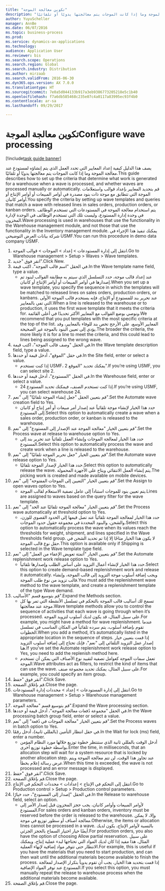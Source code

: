 ```yaml
--- 
title: "تكوين معالجة الموجة"
description: "يصف هذا الدليل كيفية إعداد المعايير التي تحدد العمل الذي يتم إنشاؤه لمستودع عند معالجة الموجة وما إذا كانت الموجات يتم معالجتها يدويًا أو تلقائيًا."
author: YuyuScheller
manager: AnnBe
ms.date: 06/07/2016
ms.topic: business-process
ms.prod: 
ms.service: dynamics-ax-applications
ms.technology: 
audience: Application User
ms.reviewer: bis
ms.search.scope: Operations
ms.search.region: Global
ms.search.industry: Distribution
ms.author: mirzaab
ms.search.validFrom: 2016-06-30
ms.dyn365.ops.version: AX 7.0.0
ms.translationtype: HT
ms.sourcegitcommit: 7e0a5d044133b917a3eb9386773205218e5c1b40
ms.openlocfilehash: f7a6db585468c235e07c4a0117a83995ec93f4b0
ms.contentlocale: ar-sa
ms.lasthandoff: 09/29/2017

---
```

# <a name="configure-wave-processing"></a><span data-ttu-id="61824-103">تكوين معالجة الموجة</span><span class="sxs-lookup"><span data-stu-id="61824-103">Configure wave processing</span></span>

[!include[task guide banner](../../includes/task-guide-banner.md)]

<span data-ttu-id="61824-104">يصف هذا الدليل كيفية إعداد المعايير التي تحدد العمل الذي يتم إنشاؤه لمستودع عند معالجة الموجة وما إذا كانت الموجات يتم معالجتها يدويًا أو تلقائيًا.</span><span class="sxs-lookup"><span data-stu-id="61824-104">This guide describes how to set up the criteria that determine what work is generated for a warehouse when a wave is processed, and whether waves are processed manually or automatically.</span></span> <span data-ttu-id="61824-105">قم بتحديد المعايير بإعداد قوالب واستعلامات الموجة التي تتطابق مع موجة ذات بنود مصدرة في أوامر المبيعات أو أوامر الإنتاج أو أوامر كانبان.</span><span class="sxs-lookup"><span data-stu-id="61824-105">You specify the criteria by setting up wave templates and queries that match a wave with released lines in sales orders, production orders, or kanban orders.</span></span> <span data-ttu-id="61824-106">يتم استخدام معالجة الموجة في المستودعات التي تستخدم الوظائف في وحدة إدارة المستودع، وليست تلك التي تستخدم الوظائف في الوحدة لإدارة المخزون.</span><span class="sxs-lookup"><span data-stu-id="61824-106">Wave processing is used in warehouses that use the functionality in the Warehouse management module, and not those that use the functionality in the Inventory management module.</span></span> <span data-ttu-id="61824-107">يمكنك تنفيذ هذا الإجراء في شركة بيانات العرض التوضيحي USMF.</span><span class="sxs-lookup"><span data-stu-id="61824-107">You can run this procedure in demo data company USMF.</span></span>

1. <span data-ttu-id="61824-108">انتقل إلى إدارة المستودعات > إعداد > الموجات > قوالب الموجة.</span><span class="sxs-lookup"><span data-stu-id="61824-108">Go to Warehouse management > Setup > Waves > Wave templates.</span></span>
2. <span data-ttu-id="61824-109">انقر فوق "جديد".</span><span class="sxs-lookup"><span data-stu-id="61824-109">Click New.</span></span>
3. <span data-ttu-id="61824-110">في الحقل "اسم قالب الموجة"، اكتب قيمة.</span><span class="sxs-lookup"><span data-stu-id="61824-110">In the Wave template name field, type a value.</span></span>
    * <span data-ttu-id="61824-111">عند إعداد قالب موجة، حدد التسلسل الذي سيتم به مطابقة القوالب لبنود تم إصدارها في أوامر المبيعات أو أوامر الإنتاج أو كانبان.</span><span class="sxs-lookup"><span data-stu-id="61824-111">When you set up a wave template, you specify the sequence in which the templates will be matched to released lines on sales orders, production orders, or kanbans.</span></span> <span data-ttu-id="61824-112">عند تحرير بند للمستودع أو الإنتاج، فإنه يستخدم قالب الموجة الأولى التي تفي بالمعايير.</span><span class="sxs-lookup"><span data-stu-id="61824-112">When a line is released to the warehouse or to production, it uses the first wave template that it meets the criteria for.</span></span> <span data-ttu-id="61824-113">ونوصي بوضع القوالب مع المعايير الأكثر تحديدًا في أعلى القائمة.</span><span class="sxs-lookup"><span data-stu-id="61824-113">We recommend that you put templates with the most specific criteria at the top of the list.</span></span> <span data-ttu-id="61824-114">المعايير الأوسع، على الأرجح تخص بند للوفاء بالمعايير، وقد يؤدي إلى تعيين البنود بالموجة غير الصحيحة.</span><span class="sxs-lookup"><span data-stu-id="61824-114">The broader the criteria, the more likely it is for a line to meet the criteria, and this could lead to lines being assigned to the wrong wave.</span></span>  
4. <span data-ttu-id="61824-115">في الحقل "وصف قالب الموجة"، اكتب قيمة.</span><span class="sxs-lookup"><span data-stu-id="61824-115">In the Wave template description field, type a value.</span></span>
5. <span data-ttu-id="61824-116">في حقل "الموقع"، أدخل قيمة أو حددها.</span><span class="sxs-lookup"><span data-stu-id="61824-116">In the Site field, enter or select a value.</span></span>
    * <span data-ttu-id="61824-117">إذا كنت تستخدم USMF، يمكنك تحديد "الموقع 2".</span><span class="sxs-lookup"><span data-stu-id="61824-117">If you’re using USMF, you can select site 2.</span></span>  
6. <span data-ttu-id="61824-118">في الحقل "المستودع"، أدخل قيمة أو حددها.</span><span class="sxs-lookup"><span data-stu-id="61824-118">In the Warehouse field, enter or select a value.</span></span>
    * <span data-ttu-id="61824-119">إذا كنت تستخدم الصنف، فيمكنك تحديد المستودع 24.</span><span class="sxs-lookup"><span data-stu-id="61824-119">If you’re using USMF, you can select warehouse 24.</span></span>  
7. <span data-ttu-id="61824-120">قم بتعيين الحقل "‏‫جعل إنشاء الموجة تلقائيًا‬" إلى "نعم".</span><span class="sxs-lookup"><span data-stu-id="61824-120">Set the Automate wave creation field to Yes.</span></span>
    * <span data-ttu-id="61824-121">حدد هذا الخيار لإنشاء موجة تلقائياً عند إصدار أمر مبيعات أو أمر إنتاج أو كانبان إلى المستودع.</span><span class="sxs-lookup"><span data-stu-id="61824-121">Select this option to automatically create a wave when a sales order, production order, or kanban is released to the warehouse.</span></span>  
8. <span data-ttu-id="61824-122">قم بتعيين الخيار "‏‫معالجة الموجة عند الإصدار إلى المستودع‬" إلى "نعم".</span><span class="sxs-lookup"><span data-stu-id="61824-122">Set the Process wave at release to warehouse option to Yes.</span></span> 
    * <span data-ttu-id="61824-123">حدد هذا الخيار لمعالجة الموجات وإنشاء العمل تلقائياً عند تحرير بند إلى المستودع.</span><span class="sxs-lookup"><span data-stu-id="61824-123">Select this option to automatically process the wave and create work when a line is released to the warehouse.</span></span>  
9. <span data-ttu-id="61824-124">قم بتعيين الخيار "‏‫جعل تحرير الموجة تلقائيًا‬" إلى "نعم".</span><span class="sxs-lookup"><span data-stu-id="61824-124">Set the Automate wave release option to Yes.</span></span> 
    * <span data-ttu-id="61824-125">حدد هذا الخيار لإصدار الموجة تلقائيًا.</span><span class="sxs-lookup"><span data-stu-id="61824-125">Select this option to automatically release the wave.</span></span> <span data-ttu-id="61824-126">يتم إنشاء العمل الانتقائي ويتاح على الأجهزة المحمولة.</span><span class="sxs-lookup"><span data-stu-id="61824-126">The picking work is created and made available on mobile devices.</span></span>  
10. <span data-ttu-id="61824-127">قم بتعيين الخيار "‏‫التعيين إلى الموجات المفتوحة‬" إلى "نعم".</span><span class="sxs-lookup"><span data-stu-id="61824-127">Set the Assign to open waves option to Yes.</span></span> 
    * <span data-ttu-id="61824-128">يتم تعيين بنود للموجات استناداً إلى عامل تصفية الاستعلام لقالب الموجة.</span><span class="sxs-lookup"><span data-stu-id="61824-128">Lines are assigned to waves based on the query filter for the wave template.</span></span>  
11. <span data-ttu-id="61824-129">قم بتعيين الخيار "‏‫معالجة الموجة تلقائيًا عند الحد‬" إلى "نعم".</span><span class="sxs-lookup"><span data-stu-id="61824-129">Set the Process wave automatically at threshold option to Yes.</span></span> 
    * <span data-ttu-id="61824-130">حدد هذا الخيار لمعالجة الموجة تلقائياً عند تصل قيمها إلى الحدود القصوى للوزن، والشحن، والبنود المحددة في مجموعة حقول حدود الموجات.</span><span class="sxs-lookup"><span data-stu-id="61824-130">Select this option to automatically process the wave when its values reach the thresholds for weight, shipment, and lines specified in the Wave thresholds field group.</span></span> <span data-ttu-id="61824-131">لا يكون هذا الخيار متاحًا إلا إذا تم تحديد الشحن في حقل نوع قالب الموجة.</span><span class="sxs-lookup"><span data-stu-id="61824-131">This option is available only if Shipping is selected in the Wave template type field.</span></span>  
12. <span data-ttu-id="61824-132">قم بتعيين الخيار "‏‫أتمتة تعويض الإعفاء من العمل‬" إلى "نعم".</span><span class="sxs-lookup"><span data-stu-id="61824-132">Set the Automate replenishment work release option to Yes.</span></span> 
    * <span data-ttu-id="61824-133">حدد هذا الخيار لإنشاء أعمال التزويد على أساس الطلب وإصدارها تلقائياً.</span><span class="sxs-lookup"><span data-stu-id="61824-133">Select this option to create demand-based replenishment work and release it automatically.</span></span> <span data-ttu-id="61824-134">ويجب إضافة أسلوب موجة التزويد إلى قالب الموجة، وإنشاء قالب تزويد من نوع طلب الموجة.</span><span class="sxs-lookup"><span data-stu-id="61824-134">You must add the replenishment wave method to the wave template, and create a replenishment template of the type Wave demand.</span></span>  
13. <span data-ttu-id="61824-135">قم بتوسيع قسم "الأساليب".</span><span class="sxs-lookup"><span data-stu-id="61824-135">Expand the Methods section.</span></span>
    * <span data-ttu-id="61824-136">تسمح لك أساليب قالب الموجة بالتحكم في تسلسل الأنشطة التي تمر بها كل موجة عند معالجتها.</span><span class="sxs-lookup"><span data-stu-id="61824-136">Wave template methods allow you to control the sequence of activities that each wave is going through when it’s processed.</span></span> <span data-ttu-id="61824-137">على سبيل المثال، قد يكون لديك أسلوب لتزويد الموجة.</span><span class="sxs-lookup"><span data-stu-id="61824-137">For example, you might have a method for wave replenishment.</span></span> <span data-ttu-id="61824-138">عندما تقوم بإضافة أسلوب، يتم سرده تلقائياً في المكان المناسب في تسلسل الخطوات.</span><span class="sxs-lookup"><span data-stu-id="61824-138">When you add a method, it’s automatically listed in the appropriate location in the sequence of steps.</span></span> <span data-ttu-id="61824-139">إذا قمت بتعيين خيار إصدار عمل التزويد التلقائي إلى "نعم"، فإنك تحتاج إلى إضافة أسلوب التزويد هنا.</span><span class="sxs-lookup"><span data-stu-id="61824-139">If you’ve set the Automate replenishment work release option to Yes, you need to add the replenish method here.</span></span>  
    * <span data-ttu-id="61824-140">تعمل سمات الموجة كعوامل تصفية لتقييد نوع الأصناف التي يمكن أن تستخدم الموجة.</span><span class="sxs-lookup"><span data-stu-id="61824-140">Wave attributes act as filters, to restrict the kind of items that can use the wave.</span></span> <span data-ttu-id="61824-141">على سبيل المثال، يمكنك تحديد مجموعة صنف.</span><span class="sxs-lookup"><span data-stu-id="61824-141">For example, you could specify an item group.</span></span>  
14. <span data-ttu-id="61824-142">انقر فوق "حفظ".</span><span class="sxs-lookup"><span data-stu-id="61824-142">Click Save.</span></span>
15. <span data-ttu-id="61824-143">قم بإغلاق الصفحة.</span><span class="sxs-lookup"><span data-stu-id="61824-143">Close the page.</span></span>
16. <span data-ttu-id="61824-144">انتقل إلى إدارة المستودعات > إعداد‬ > محددات إدارة المستودعات.</span><span class="sxs-lookup"><span data-stu-id="61824-144">Go to Warehouse management > Setup > Warehouse management parameters.</span></span>
17. <span data-ttu-id="61824-145">قم بتوسيع قسم "معالجة الموجة".</span><span class="sxs-lookup"><span data-stu-id="61824-145">Expand the Wave processing section.</span></span>
18. <span data-ttu-id="61824-146">في الحقل "‏‫مجموعة دُفعات معالجة الموجة‬"، أدخل قيمة أو حددها.</span><span class="sxs-lookup"><span data-stu-id="61824-146">In the Wave processing batch group field, enter or select a value.</span></span>
19. <span data-ttu-id="61824-147">قم بتعيين الخيار "‏‫معالجة الموجات في دُفعة‬" إلى "نعم".</span><span class="sxs-lookup"><span data-stu-id="61824-147">Set the Process waves in batch option to Yes.</span></span>
20. <span data-ttu-id="61824-148">في حقل انتظار التأمين (بالمللي ثانية)، أدخل رقمًا.</span><span class="sxs-lookup"><span data-stu-id="61824-148">In the Wait for lock (ms) field, enter a number.</span></span>
    * <span data-ttu-id="61824-149">أدخل الوقت بالمللي ثانية الذي ستنتظر خطوة توزيع خلالها مورد النظام المؤمن بواسطة خطوة توزيع أخرى.</span><span class="sxs-lookup"><span data-stu-id="61824-149">Enter the time, in milliseconds, that an allocation step will wait for a system resource that is locked by another allocation step.</span></span> <span data-ttu-id="61824-150">عند تجاوز هذا الوقت، لن تتم معالجة الموجة ويتم عرض رسالة إعلام بخطأ.</span><span class="sxs-lookup"><span data-stu-id="61824-150">When this time is exceeded, the wave is not processed and an error message is displayed.</span></span>  
21. <span data-ttu-id="61824-151">انقر فوق "حفظ".</span><span class="sxs-lookup"><span data-stu-id="61824-151">Click Save.</span></span>
22. <span data-ttu-id="61824-152">قم بإغلاق الصفحة.</span><span class="sxs-lookup"><span data-stu-id="61824-152">Close the page.</span></span>
23. <span data-ttu-id="61824-153">انتقل إلى التحكم في الإنتاج > إعدادات > محددات التحكم في الإنتاج‬.</span><span class="sxs-lookup"><span data-stu-id="61824-153">Go to Production control > Setup > Production control parameters.</span></span>
24. <span data-ttu-id="61824-154">في الحقل "إصدار إلى المستودع"، حدد خيارًا.</span><span class="sxs-lookup"><span data-stu-id="61824-154">In the Release to warehouse field, select an option.</span></span>
    * <span data-ttu-id="61824-155">لأوامر المبيعات وأوامر كانبان، يجب حجز المخزون قبل إصدار الأمر إلى المستودع.</span><span class="sxs-lookup"><span data-stu-id="61824-155">For sales orders and kanban orders, inventory must be reserved before the order is released to the warehouse.</span></span> <span data-ttu-id="61824-156">وإلا، لا يمكن معالجة أصناف أو سطور توزيع في موجة.</span><span class="sxs-lookup"><span data-stu-id="61824-156">Otherwise, the items or allocation lines cannot be processed in a wave.</span></span> <span data-ttu-id="61824-157">بالنسبة لأوامر الإنتاج، يكون لديك أيضًا خيار اختيار السماح بالحجز الجزئي.</span><span class="sxs-lookup"><span data-stu-id="61824-157">For production orders, you also have the option of choosing Allow partial reservation.</span></span> <span data-ttu-id="61824-158">على سبيل المثال، هذا مفيد إذا كان لديك المواد التي تحتاجها لبدء عملية إنتاج، ويمكنك الانتظار حتى تتوفر مواد إضافية لإنهاء العملية.</span><span class="sxs-lookup"><span data-stu-id="61824-158">For example, this is useful if you have the materials that you need to start production, and can then wait until the additional materials become available to finish the process.</span></span> <span data-ttu-id="61824-159">إذا قمت بتحديد هذا الخيار، يجب أن تقوم يدوياً بتكرار الإصدار لمعالجة المستودع عند توفر المواد الإضافية.</span><span class="sxs-lookup"><span data-stu-id="61824-159">If you select this option, you must manually repeat the release to warehouse process when the additional materials become available.</span></span>  
25. <span data-ttu-id="61824-160">قم بإغلاق الصفحة.</span><span class="sxs-lookup"><span data-stu-id="61824-160">Close the page.</span></span>


